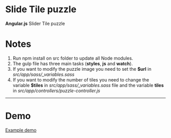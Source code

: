 # Slide Tile puzzle

**Angular.js** Slider Tile puzzle

Notes
============

1.  Run npm install on src folder to update all Node modules.
2.  The gulp file has three main tasks (**styles**, **js** and **watch**).
3.  If you want to modify the puzzle image you need to set the **$url** in *src/app/sass/_variables.sass*
4.  If you want to modify the number of tiles you need to change the variable **$tiles** in *src/app/sass/_variables.sass* file and the variable **tiles** in *src/app/controllers/puzzle-controller.js*

---

Demo
============

[Example demo](https://xprimiendo.com/demos/slider-tiles-puzzle/)
